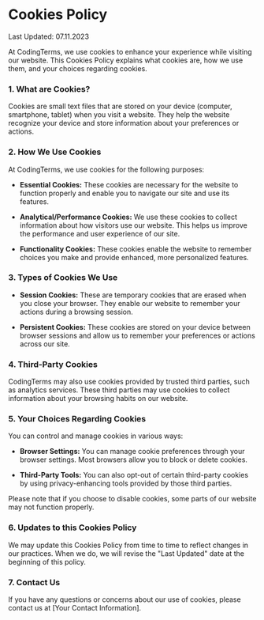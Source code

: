 # **Cookies Policy**

Last Updated: 07.11.2023

At CodingTerms, we use cookies to enhance your experience while visiting our website. This Cookies Policy explains what cookies are, how we use them, and your choices regarding cookies.

### **1. What are Cookies?**

Cookies are small text files that are stored on your device (computer, smartphone, tablet) when you visit a website. They help the website recognize your device and store information about your preferences or actions.

### **2. How We Use Cookies**

At CodingTerms, we use cookies for the following purposes:

- **Essential Cookies:** These cookies are necessary for the website to function properly and enable you to navigate our site and use its features.

- **Analytical/Performance Cookies:** We use these cookies to collect information about how visitors use our website. This helps us improve the performance and user experience of our site.

- **Functionality Cookies:** These cookies enable the website to remember choices you make and provide enhanced, more personalized features.

### **3. Types of Cookies We Use**

- **Session Cookies:** These are temporary cookies that are erased when you close your browser. They enable our website to remember your actions during a browsing session.

- **Persistent Cookies:** These cookies are stored on your device between browser sessions and allow us to remember your preferences or actions across our site.

### **4. Third-Party Cookies**

CodingTerms may also use cookies provided by trusted third parties, such as analytics services. These third parties may use cookies to collect information about your browsing habits on our website.

### **5. Your Choices Regarding Cookies**

You can control and manage cookies in various ways:

- **Browser Settings:** You can manage cookie preferences through your browser settings. Most browsers allow you to block or delete cookies.

- **Third-Party Tools:** You can also opt-out of certain third-party cookies by using privacy-enhancing tools provided by those third parties.

Please note that if you choose to disable cookies, some parts of our website may not function properly.

### **6. Updates to this Cookies Policy**

We may update this Cookies Policy from time to time to reflect changes in our practices. When we do, we will revise the "Last Updated" date at the beginning of this policy.

### **7. Contact Us**

If you have any questions or concerns about our use of cookies, please contact us at [Your Contact Information].
